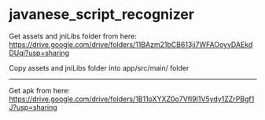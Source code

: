 # javanese_script_recognizer


Get assets and jniLibs folder from here:
https://drive.google.com/drive/folders/11BAzm21bCB613ji7WFAOoyvDAEkdDUqi?usp=sharing

Copy assets and jniLibs folder into app/src/main/ folder

-------------------------------------------------------------------------------------

Get apk from here:
https://drive.google.com/drive/folders/1B11oXYXZ0o7Vfl9I1V5ydy1ZZrPBgf1J?usp=sharing
